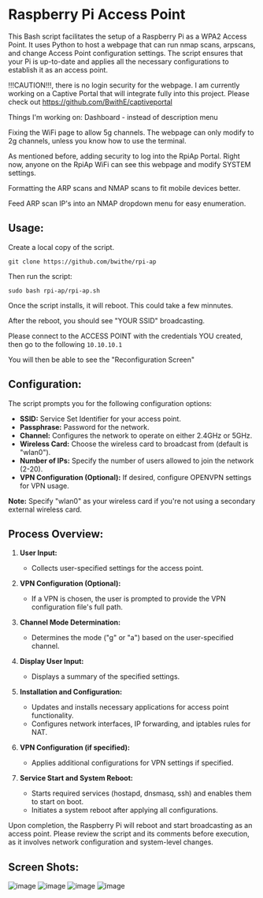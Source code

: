 # Raspberry Pi Access Point

This Bash script facilitates the setup of a Raspberry Pi as a WPA2 Access Point. It uses Python to host a webpage that can run nmap scans, arpscans, and change Access Point configuration settings. The script ensures that your Pi is up-to-date and applies all the necessary configurations to establish it as an access point. 

!!!CAUTION!!!, there is no login security for the webpage. I am currently working on a Captive Portal that will integrate fully into this project. Please check out https://github.com/BwithE/captiveportal

Things I'm working on:
Dashboard -  instead of description menu

Fixing the WiFi page to allow 5g channels. The webpage can only modify to 2g channels, unless you know how to use the terminal.

As mentioned before, adding security to log into the RpiAp Portal. Right now, anyone on the RpiAp WiFi can see this webpage and modify SYSTEM settings.

Formatting the ARP scans and NMAP scans to fit mobile devices better.

Feed ARP scan IP's into an NMAP dropdown menu for easy enumeration.

## Usage:

Create a local copy of the script.

```git clone https://github.com/bwithe/rpi-ap```

Then run the script:

```sudo bash rpi-ap/rpi-ap.sh``` 

Once the script installs, it will reboot. This could take a few minnutes.

After the reboot, you should see "YOUR SSID" broadcasting.

Please connect to the ACCESS POINT with the credentials YOU created, then go to the following ```10.10.10.1```

You will then be able to see the "Reconfiguration Screen"

## Configuration:

The script prompts you for the following configuration options:

- **SSID:** Service Set Identifier for your access point.
- **Passphrase:** Password for the network.
- **Channel:** Configures the network to operate on either 2.4GHz or 5GHz.
- **Wireless Card:** Choose the wireless card to broadcast from (default is "wlan0").
- **Number of IPs:** Specify the number of users allowed to join the network (2-20).
- **VPN Configuration (Optional):** If desired, configure OPENVPN settings for VPN usage.

**Note:** Specify "wlan0" as your wireless card if you're not using a secondary external wireless card.

## Process Overview:

1. **User Input:**
   - Collects user-specified settings for the access point.

2. **VPN Configuration (Optional):**
   - If a VPN is chosen, the user is prompted to provide the VPN configuration file's full path.

3. **Channel Mode Determination:**
   - Determines the mode ("g" or "a") based on the user-specified channel.

4. **Display User Input:**
   - Displays a summary of the specified settings.

5. **Installation and Configuration:**
   - Updates and installs necessary applications for access point functionality.
   - Configures network interfaces, IP forwarding, and iptables rules for NAT.

6. **VPN Configuration (if specified):**
   - Applies additional configurations for VPN settings if specified.

7. **Service Start and System Reboot:**
   - Starts required services (hostapd, dnsmasq, ssh) and enables them to start on boot.
   - Initiates a system reboot after applying all configurations.

Upon completion, the Raspberry Pi will reboot and start broadcasting as an access point. Please review the script and its comments before execution, as it involves network configuration and system-level changes.

## Screen Shots:

![image](https://github.com/BwithE/rpi-ap/assets/144924113/efe646fd-df70-437d-bd38-6a782b92ecfc)
![image](https://github.com/BwithE/rpi-ap/assets/144924113/3929358e-11a3-49c4-b985-bf7552bb1e3e)
![image](https://github.com/BwithE/rpi-ap/assets/144924113/ff56ec68-d813-401c-9e3d-29743899941c)
![image](https://github.com/BwithE/rpi-ap/assets/144924113/600b113a-f685-4ae4-be60-9e5cae534814)
